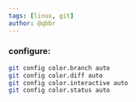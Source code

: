 ```yaml
---
tags: [linux, git]
author: @qbbr
---
```


### configure:

```bash
git config color.branch auto
git config color.diff auto
git config color.interactive auto
git config color.status auto
```
